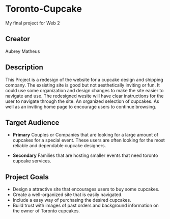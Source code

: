# Toronto-Cupcake
 My final project for Web 2
## Creator

Aubrey Matheus

## Description

This Project is a redesign of the website for a cupcake design and shipping company. The exsisting site is good but not aesthetically inviting or fun. It could use some organization and design changes to make the site easier to navigate and use. The redesigned wesite will have clear instructions for the user to navigate through the site. An organized selection of cupcakes. As well as an inviting home page to encourage users to continue browsing. 

## Target Audience 

- **Primary** Couples or Companies that are looking for a large amount of cupcakes for a special event. These users are often looking for the most reliable and dependable cupcake designers. 

- **Secondary** Families that are hosting smaller events that need toronto cupcake services. 

## Project Goals

- Design a attractive site that encourages users to buy some cupcakes. 
- Create a well-organized site that is easily navigated. 
- Include a easy way of purchasing the desired cupcakes.
- Build trust with images of past orders and background information on the owner of Toronto cupcakes.